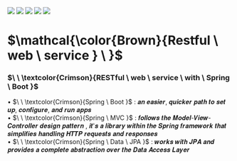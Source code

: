 ![](https://img.shields.io/badge/Spring_boot_2-brown?style=for-the-badge)
![](https://img.shields.io/badge/Spring_MVC-brown?style=for-the-badge)
![](https://img.shields.io/badge/Spring_Data_JPA-brown?style=for-the-badge)
![](https://img.shields.io/badge/Apache_Maven-brown?style=for-the-badge)
![](https://img.shields.io/badge/Java_8-brown?style=for-the-badge)
# $\mathcal{\color{Brown}{Restful \ web \ service } \ \}$
### $\ \ \textcolor{Crimson}{RESTful \ web \ service \ with \ Spring \ Boot  }$ 


• $\ \ \textcolor{Crimson}{Spring \ Boot }$ : 𝒂𝒏 𝒆𝒂𝒔𝒊𝒆𝒓, 𝒒𝒖𝒊𝒄𝒌𝒆𝒓 𝒑𝒂𝒕𝒉 𝒕𝒐 𝒔𝒆𝒕 𝒖𝒑, 𝒄𝒐𝒏𝒇𝒊𝒈𝒖𝒓𝒆, 𝒂𝒏𝒅 𝒓𝒖𝒏 𝒂𝒑𝒑𝒔  
• $\ \ \textcolor{Crimson}{Spring \ MVC }$  : 𝒇𝒐𝒍𝒍𝒐𝒘𝒔 𝒕𝒉𝒆 𝑴𝒐𝒅𝒆𝒍-𝑽𝒊𝒆𝒘-𝑪𝒐𝒏𝒕𝒓𝒐𝒍𝒍𝒆𝒓 𝒅𝒆𝒔𝒊𝒈𝒏 𝒑𝒂𝒕𝒕𝒆𝒓𝒏 , 𝒊𝒕'𝒔 𝒂 𝒍𝒊𝒃𝒓𝒂𝒓𝒚 𝒘𝒊𝒕𝒉𝒊𝒏 𝒕𝒉𝒆 𝑺𝒑𝒓𝒊𝒏𝒈 𝒇𝒓𝒂𝒎𝒆𝒘𝒐𝒓𝒌 𝒕𝒉𝒂𝒕 𝒔𝒊𝒎𝒑𝒍𝒊𝒇𝒊𝒆𝒔 𝒉𝒂𝒏𝒅𝒍𝒊𝒏𝒈 𝑯𝑻𝑻𝑷 𝒓𝒆𝒒𝒖𝒆𝒔𝒕𝒔 𝒂𝒏𝒅 𝒓𝒆𝒔𝒑𝒐𝒏𝒔𝒆𝒔  
• $\ \ \textcolor{Crimson}{Spring \ Data \ JPA }$ : 𝒘𝒐𝒓𝒌𝒔 𝒘𝒊𝒕𝒉 𝑱𝑷𝑨 𝒂𝒏𝒅 𝒑𝒓𝒐𝒗𝒊𝒅𝒆𝒔 𝒂 𝒄𝒐𝒎𝒑𝒍𝒆𝒕𝒆 𝒂𝒃𝒔𝒕𝒓𝒂𝒄𝒕𝒊𝒐𝒏 𝒐𝒗𝒆𝒓 𝒕𝒉𝒆 𝑫𝒂𝒕𝒂 𝑨𝒄𝒄𝒆𝒔𝒔 𝑳𝒂𝒚𝒆𝒓

